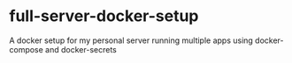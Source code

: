 # full-server-docker-setup
A docker setup for my personal server running multiple apps using docker-compose and docker-secrets

